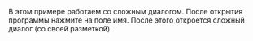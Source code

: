 В этом примере работаем со сложным диалогом. После открытия программы нажмите на поле имя. После этого откроется сложный диалог (со своей разметкой).

